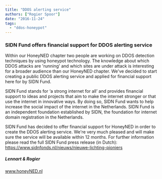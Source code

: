 ```yaml
---
title: "DDOS alerting service"
authors: ["Rogier Spoor"]
date: "2016-11-24"
tags: 
  - "ddos-honeypot"
---
```


### SIDN Fund offers financial support for DDOS alerting service

  

  

Within our HoneyNED chapter two people are working on DDOS detection techniques by using honeypot technology. The knowledge about which DDOS attacks are 'running' and which sites are under attack is interesting for a broader audience than our HoneyNED chapter. We've decided to start creating a public DDOS alerting service and applied for financial support here for by SIDN Fund.

  

  

SIDN Fund stands for ‘a strong internet for all’ and provides financial support to ideas and projects that aim to make the internet stronger or that use the internet in innovative ways. By doing so, SIDN Fund wants to help increase the social impact of the internet in the Netherlands. SIDN Fund is an independent foundation established by SIDN, the foundation for internet domain registration in the Netherlands.

  

  

SIDN Fund has decided to offer financial support for HoneyNED in order to create the DDOS alerting service. We're very much pleased and will make sure the service will be available within 12 months. For further information please read the full SIDN Fund press release (in Dutch): https://www.sidnfonds.nl/nieuws/nieuwe-lichting-pioniers

  

##### Lennart & Rogier

  

www.honeyNED.nl
